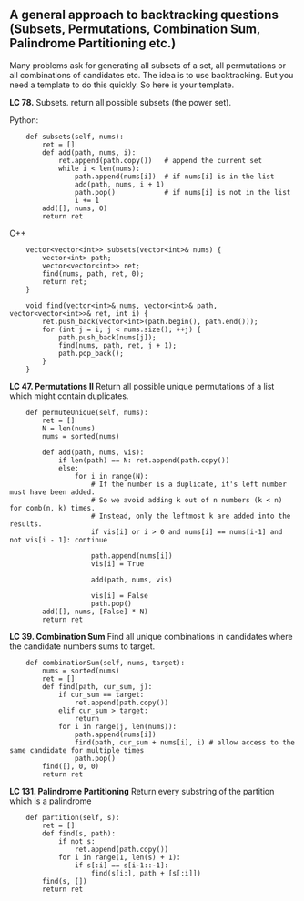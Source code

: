 ## A general approach to backtracking questions (Subsets, Permutations, Combination Sum, Palindrome Partitioning etc.)

Many problems ask for generating all subsets of a set, all permutations or all combinations of candidates etc.
The idea is to use backtracking. But you need a template to do this quickly.
So here is your template.

**LC 78.** Subsets. return all possible subsets (the power set).

Python:
```
    def subsets(self, nums):
        ret = []
        def add(path, nums, i):
            ret.append(path.copy())   # append the current set
            while i < len(nums):
                path.append(nums[i])  # if nums[i] is in the list
                add(path, nums, i + 1)
                path.pop()            # if nums[i] is not in the list
                i += 1
        add([], nums, 0)
        return ret
```

C++
```
    vector<vector<int>> subsets(vector<int>& nums) {
        vector<int> path;
        vector<vector<int>> ret;
        find(nums, path, ret, 0);
        return ret;
    }
    
    void find(vector<int>& nums, vector<int>& path, vector<vector<int>>& ret, int i) {
        ret.push_back(vector<int>(path.begin(), path.end()));
        for (int j = i; j < nums.size(); ++j) {
            path.push_back(nums[j]);
            find(nums, path, ret, j + 1);
            path.pop_back();
        }
    }
```

**LC 47. Permutations II** Return all possible unique permutations of a list which might contain duplicates. 
```
    def permuteUnique(self, nums):
        ret = []
        N = len(nums)
        nums = sorted(nums)
        
        def add(path, nums, vis):
            if len(path) == N: ret.append(path.copy())
            else:
                for i in range(N):
                    # If the number is a duplicate, it's left number must have been added.
                    # So we avoid adding k out of n numbers (k < n) for comb(n, k) times.
                    # Instead, only the leftmost k are added into the results.
                    if vis[i] or i > 0 and nums[i] == nums[i-1] and not vis[i - 1]: continue
                    
                    path.append(nums[i])
                    vis[i] = True
                    
                    add(path, nums, vis)
                    
                    vis[i] = False
                    path.pop()
        add([], nums, [False] * N)
        return ret
```

**LC 39. Combination Sum** Find all unique combinations in candidates where the candidate numbers sums to target.
```
    def combinationSum(self, nums, target):
        nums = sorted(nums)  
        ret = []
        def find(path, cur_sum, j):
            if cur_sum == target:
                ret.append(path.copy())
            elif cur_sum > target:
                return
            for i in range(j, len(nums)):
                path.append(nums[i])
                find(path, cur_sum + nums[i], i) # allow access to the same candidate for multiple times
                path.pop()
        find([], 0, 0)
        return ret
```

**LC 131. Palindrome Partitioning** Return every substring of the partition which is a palindrome
```
    def partition(self, s):
        ret = []
        def find(s, path):
            if not s:
                ret.append(path.copy())
            for i in range(1, len(s) + 1):
                if s[:i] == s[i-1::-1]:
                    find(s[i:], path + [s[:i]])
        find(s, [])
        return ret
```
